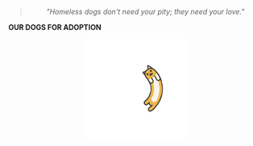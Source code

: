 <!--
Title: Dogs for Adoption in Dharamsala, India
Scripts: 
- //flickrembed.com/embed_v2.js.php?source=flickr&layout=responsive&input=72157682105053445&sort=2&by=album&theme=default&scale=fill&skin=default&id=58f5c70ac4e61


Javascript: function checkForAds() { if ($('#sponsor').is(':visible')) { $('#sponsor').hide(); } else { setTimeout(checkForAds, 50); }};  jQuery(document).ready(function() {checkForAds();});

-->
> <center><i>"Homeless dogs don't need your pity; they need your love."</i></center>

<b>OUR DOGS FOR ADOPTION</b>

<div id="flickrembed">
 <center>
  <img title="Loading animation" alt="Loading..." src="/images/animalloading.gif" style="width:200px; height:200px;"/>
 </center>
</div>
